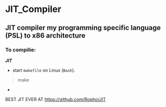 # JIT_Compiler
## JIT compiler my programming specific language (PSL) to x86 architecture

### To compilie:

___JIT___
- start ```makefile``` on Linux (```Bash```).
>make
-

BEST JIT EVER AT https://github.com/Ropho/JIT
